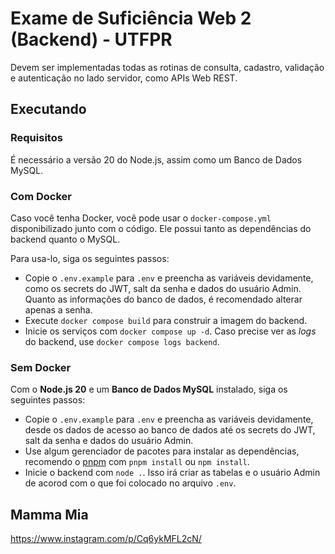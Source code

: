 # Exame de Suficiência Web 2 (Backend) - UTFPR

Devem ser implementadas todas as rotinas de consulta, cadastro, validação e autenticação no
lado servidor, como APIs Web REST.


## Executando

### Requisitos

É necessário a versão 20 do Node.js, assim como um Banco de Dados MySQL.

### Com Docker 

Caso você tenha Docker, você pode usar o `docker-compose.yml` disponibilizado 
junto com o código. Ele possui tanto as dependências do backend quanto o MySQL.

Para usa-lo, siga os seguintes passos:

- Copie o `.env.example` para `.env` e preencha as variáveis devidamente, como
os secrets do JWT, salt da senha e dados do usuário Admin. Quanto as 
informações do banco de dados, é recomendado alterar apenas a senha.
- Execute `docker compose build` para construir a imagem do backend.
- Inicie os serviços com `docker compose up -d`. Caso precise ver as _logs_ do
backend, use `docker compose logs backend`.

### Sem Docker

Com o **Node.js 20** e um **Banco de Dados MySQL** instalado, 
siga os seguintes passos:

- Copie o `.env.example` para `.env` e preencha as variáveis devidamente, desde
os dados de acesso ao banco de dados até os secrets do JWT, salt da senha e 
dados do usuário Admin.
- Use algum gerenciador de pacotes para instalar as dependências, recomendo o 
[pnpm](https://pnpm.io/pt/) com `pnpm install` ou `npm install`.
- Inicie o backend com `node .`. Isso irá criar as tabelas e o usuário Admin
de acorod com o que foi colocado no arquivo `.env`.

## Mamma Mia

https://www.instagram.com/p/Cq6ykMFL2cN/
